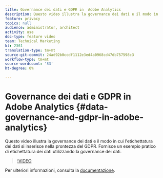 ```yaml
---
title: Governance dei dati e GDPR in  Adobe Analytics
description: Questo video illustra la governance dei dati e il modo in cui l'etichettatura dei dati si inserisce nella prontezza del GDPR. Fornisce un esempio pratico di etichettatura dei dati utilizzando la governance dei dati.
feature: privacy
topics: null
audience: administrator, architect
activity: use
doc-type: feature video
team: Technical Marketing
kt: 2361
translation-type: tm+mt
source-git-commit: 24ad92b0ccdf1112e3ed4a0968cd47db757598c3
workflow-type: tm+mt
source-wordcount: '83'
ht-degree: 0%

---
```



# Governance dei dati e GDPR in  Adobe Analytics {#data-governance-and-gdpr-in-adobe-analytics}

Questo video illustra la governance dei dati e il modo in cui l&#39;etichettatura dei dati si inserisce nella prontezza del GDPR. Fornisce un esempio pratico di etichettatura dei dati utilizzando la governance dei dati.

>[!VIDEO](https://video.tv.adobe.com/v/25455/?quality=12)

Per ulteriori informazioni, consulta la [documentazione](https://marketing.adobe.com/resources/help/en_US/analytics/gdpr/).